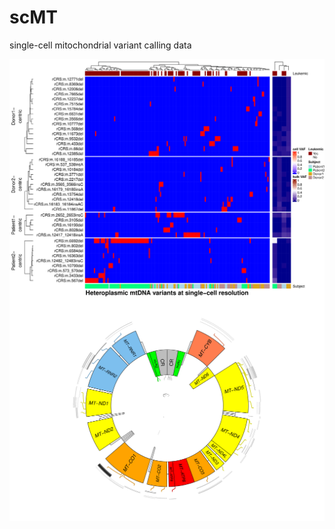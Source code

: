 # scMT
single-cell mitochondrial variant calling data

<img align="left" src="scMT.VAFs.singleCellVsBulk.png">
<br />
<img align="left" src="scMT.VAFs.mtCircos.png">
<br /> 

```r
# recurrently hit regions with counts: 
R> names(mtAnno)[queryHits(findOverlaps(mtAnno, asGR(vars)))] %>% 
     table %>% 
     sort %>% 
     subset(. > 1)
.
 MT-CO2  MT-CO1 MT-RNR2    HVR3  MT-ND1     DLP    HVR1  MT-ND4      CR  MT-ND5 
      2       3       3       4       4       5       5       5       6       6 
```
